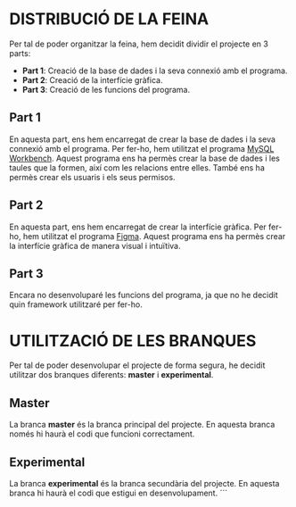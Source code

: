 # DISTRIBUCIÓ DE LA FEINA
Per tal de poder organitzar la feina, hem decidit dividir el projecte en 3 parts:
- **Part 1**: Creació de la base de dades i la seva connexió amb el programa.
- **Part 2**: Creació de la interfície gràfica.
- **Part 3**: Creació de les funcions del programa.

## Part 1
En aquesta part, ens hem encarregat de crear la base de dades i la seva connexió amb el programa. Per fer-ho, hem utilitzat el programa [MySQL Workbench](https://www.mysql.com/products/workbench/). Aquest programa ens ha permès crear la base de dades i les taules que la formen, així com les relacions entre elles. També ens ha permès crear els usuaris i els seus permisos. 

## Part 2
En aquesta part, ens hem encarregat de crear la interfície gràfica. Per fer-ho, hem utilitzat el programa [Figma](https://www.figma.com/). Aquest programa ens ha permès crear la interfície gràfica de manera visual i intuïtiva.

## Part 3
Encara no desenvoluparé les funcions del programa, ja que no he decidit quin framework utilitzaré per fer-ho. 

# UTILITZACIÓ DE LES BRANQUES
Per tal de poder desenvolupar el projecte de forma segura, he decidit utilitzar dos branques diferents: **master** i **experimental**. 

## Master
La branca **master** és la branca principal del projecte. En aquesta branca només hi haurà el codi que funcioni correctament.

## Experimental
La branca **experimental** és la branca secundària del projecte. En aquesta branca hi haurà el codi que estigui en desenvolupament.
´´´	